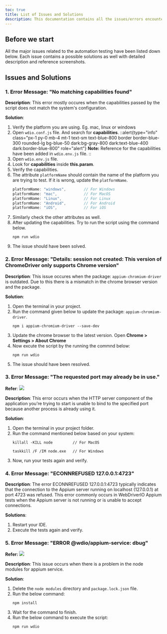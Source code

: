 ```yaml
---
toc: true
title: List of Issues and Solutions
description: This documentation contains all the issues/errors encountered while setting up or running the automation test script using WebdriverIO.
---
```


## Before we start
All the major issues related to the automation testing have been listed down below. Each issue contains a possible solutions as well with detailed description and reference screenshots. 

## Issues and Solutions
### 1. Error Message: "No matching capabilities found"

**Description**: This error mostly occures when the capabilities passed by the script does not match the system's configuration. 

**Solution**:
1. Verify the platform you are using. Eg. mac, linux or windows
2. Open `wdio.conf.js` file. And search for **capabilities**.
    ::alert{type="info" class="px-1 py-0 mb-4 mt-1 text-sm text-blue-800 border border-blue-300 rounded-lg bg-blue-50 dark:bg-gray-800 dark:text-blue-400 dark:border-blue-800" role="alert"}
    **Note:** Reference for the capabilities have been added in `wdio.env.js` file.
    ::
4. Open `wdio.env.js` file.
5. Look for **capabilities** inside **this.param**.
6. Verify the capabilities. 
7. The attribute `platformName` should contain the name of the platform you are trying to test. If it is wrong, update the `platformName`.
    ```js
    platformName: "windows",        // For Windows
    platformName: "mac",            // For MacOS
    platformName: "Linux",          // For Linux
    platformName: "Android",        // For Android
    platformName: "iOS",            // For iOS
    ```
8. Similarly check the other attributes as well.
9. After updating the capabilities. Try to run the script using the command below.
    ```shell
    npm run wdio
    ```
10. The issue should have been solved.

### 2. Error Message: "Details: session not created: This version of ChromeDriver only supports Chrome version"

**Description**: This issue occures when the package: `appium-chromium-driver` is outdated. Due to this there is a mismatch in the chrome browser version and the package.

**Solution**:
1. Open the terminal in your project.
2. Run the command given below to update the package: `appium-chromium-driver`.
    ```shell
    npm i appium-chromium-driver --save-dev
    ```
2. Update the chrome browser to the latest version. Open **Chrome > Settings > About Chrome**
3. Now excute the script by the running the commnd below:
    ```shell
    npm run wdio
    ```
4. The issue should have been resolved.

### 3. Error Message: "The requested port may already be in use."

**Refer**: <img src="/images/testing/appium_issue_3.png">

**Description**: This error occurs when the HTTP server component of the application you're trying to start is unable to bind to the specified port because another process is already using it.

**Solution**:
1. Open the terminal in your project folder.
2. Run the command mentioned below based on your system:
    ```shell
    killall -KILL node         // For MacOS
    ```
    ```shell
    taskkill /F /IM node.exe   // For Windows
    ```
3. Now, run your tests again and verify.

### 4. Error Message: "ECONNREFUSED 127.0.0.1:4723"

**Description**: The error ECONNREFUSED 127.0.0.1:4723 typically indicates that the connection to the Appium server running on localhost (127.0.0.1) at port 4723 was refused. This error commonly occurs in WebDriverIO Appium tests when the Appium server is not running or is unable to accept connections.

**Solutions**:
1. Restart your IDE.
2. Execute the tests again and verify.

### 5. Error Message: "ERROR @wdio/appium-service: dbug"

**Refer:** <img src="/images/testing/appium_service_issue.png">

**Description**: This issue occurs when there is a problem in the node modules for appium service.

**Solution**:
1. Delete the `node modules` directory and `package.lock.json` file.
2. Run the below command:
    ```shell
    npm install
    ```
3. Wait for the command to finish.
4. Run the below command to execute the script:
    ```shell
    npm run wdio
    ```
